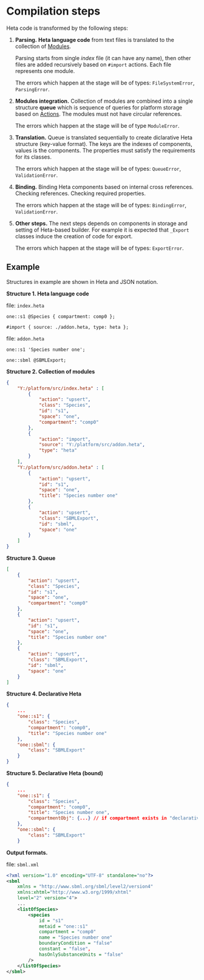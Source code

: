 # Compilation steps

Heta code is transformed by the following steps:

1. **Parsing.** **Heta language code** from text files is translated to the collection of [Modules](modules). 

    Parsing starts from single *index* file (it can have any name), then other files are added recursively based on `#import` actions. Each file represents one module.

    The errors which happen at the stage will be of types: `FileSystemError`, `ParsingError`.

1. **Modules integration.** Collection of modules are combined into a single structure **queue** which is sequence of queries for platform storage based on [Actions](actions). The modules must not have circular references.

    The errors which happen at the stage will be of type `ModuleError`.

1. **Translation.** Queue is translated sequentially to create diclarative Heta structure (key-value format). The keys are the indexes of components, values is the components. The properties must satisfy the requirements for its classes.

    The errors which happen at the stage will be of types: `QueueError`, `ValidationError`.

1. **Binding.** Binding Heta components based on internal cross references. Checking references. Checking required properties.

    The errors which happen at the stage will be of types: `BindingError`, `ValidationError`.

1. **Other steps.** The next steps depends on components in storage and setting of Heta-based builder. For example it is expected that `_Export` classes induce the creation of code for export.

    The errors which happen at the stage will be of types: `ExportError`.

## Example

Structures in example are shown in Heta and JSON notation.

**Structure 1. Heta language code**

file: `index.heta`
```heta
one::s1 @Species { compartment: comp0 };

#import { source: ./addon.heta, type: heta };
```

file: `addon.heta`
```
one::s1 'Species number one';

one::sbml @SBMLExport;
```

**Structure 2. Collection of modules**

```json
{
    "Y:/platform/src/index.heta" : [
        {
            "action": "upsert",
            "class": "Species",
            "id": "s1",
            "space": "one",
            "compartment": "comp0"
        },
        {
            "action": "import",
            "source": "Y:/platform/src/addon.heta",
            "type": "heta"
        }
    ],
    "Y:/platform/src/addon.heta" : [
        {
            "action": "upsert",
            "id": "s1",
            "space": "one",
            "title": "Species number one"
        },
        {
            "action": "upsert",
            "class": "SBMLExport",
            "id": "sbml",
            "space": "one"
        }
    ]
}
```

**Structure 3. Queue**

```json
[
    {
        "action": "upsert",
        "class": "Species",
        "id": "s1",
        "space": "one",
        "compartment": "comp0"
    },
    {
        "action": "upsert",
        "id": "s1",
        "space": "one",
        "title": "Species number one"
    },
    {
        "action": "upsert",
        "class": "SBMLExport",
        "id": "sbml",
        "space": "one"
    }
]
```

**Structure 4. Declarative Heta**

```json
{
    ...
    "one::s1": {
        "class": "Species",
        "compartment": "comp0",
        "title": "Species number one"
    },
    "one::sbml": {
        "class": "SBMLExport"
    }
}
```

**Structure 5. Declarative Heta (bound)**

```json
{
    ...
    "one::s1": {
        "class": "Species",
        "compartment": "comp0",
        "title": "Species number one",
        "compartmentObj": {...} // if compartment exists in "declarative Heta"
    },
    "one::sbml": {
        "class": "SBMLExport"
    }
```

**Output formats.**

file: `sbml.xml`

```xml
<?xml version="1.0" encoding="UTF-8" standalone="no"?>
<sbml 
    xmlns = "http://www.sbml.org/sbml/level2/version4"
    xmlns:xhtml="http://www.w3.org/1999/xhtml"
    level="2" version="4">
    ...
    <listOfSpecies>
        <species
            id = "s1"
            metaid = "one::s1"
            compartment = "comp0"
            name = "Species number one"
            boundaryCondition = "false"
            constant = "false",
            hasOnlySubstanceUnits = "false"
        />
    </listOfSpecies>
</sbml>
```
